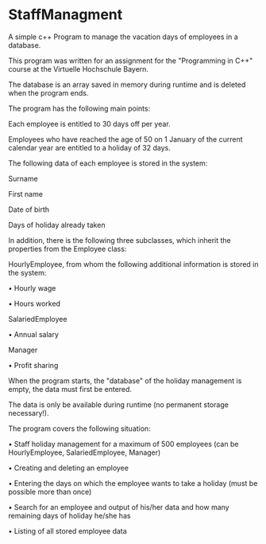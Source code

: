 # StaffManagment
A simple c++ Program to manage the vacation days of employees in a database. 


This program was written for an assignment for the "Programming in C++" course at the Virtuelle Hochschule Bayern.

The database is an array saved in memory during runtime and is deleted when the program ends. 


The program has the following main points:

Each employee is entitled to 30 days off per year.

Employees who have reached the age of 50 on 1 January of the current calendar year are entitled to a holiday of 32 days.


The following data of each employee is stored in the system:

Surname

First name

Date of birth

Days of holiday already taken

In addition, there is the following three subclasses, which inherit the properties from the Employee class:

HourlyEmployee, from whom the following additional information is stored in the system:

• Hourly wage

• Hours worked


SalariedEmployee

• Annual salary


Manager

• Profit sharing


When the program starts, the "database" of the holiday management is empty, the data must first be entered.

The data is only be available during runtime (no permanent storage necessary!).


The program covers the following situation:

• Staff holiday management for a maximum of 500 employees (can be HourlyEmployee, SalariedEmployee, Manager)

• Creating and deleting an employee

• Entering the days on which the employee wants to take a holiday (must be possible more than once)

• Search for an employee and output of his/her data and how many remaining days of holiday he/she has

• Listing of all stored employee data


